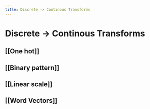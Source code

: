 ```yaml
---
title: Discrete -> Continous Transforms
---
```


# Discrete -> Continous Transforms

## [[One hot]]

## [[Binary pattern]]

## [[Linear scale]]

## [[Word Vectors]]


















































































